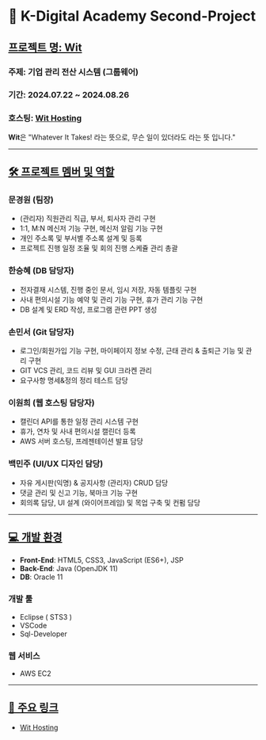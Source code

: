 # 📌 K-Digital Academy Second-Project

## [프로젝트 명: Wit](#프로젝트-명-wit)

### 주제: 기업 관리 전산 시스템 (그룹웨어)  
### 기간: 2024.07.22 ~ 2024.08.26
### 호스팅: [Wit Hosting](http://15.165.69.26/)

**Wit**은 "Whatever It Takes! 라는 뜻으로, 무슨 일이 있더라도 라는 뜻 입니다."

---

## [🛠 프로젝트 멤버 및 역할](#프로젝트-멤버-및-역할)

### 문경원 (팀장)
- (관리자) 직원관리 직급, 부서, 퇴사자 관리 구현
- 1:1, M:N 메신저 기능 구현, 메신저 알림 기능 구현
- 개인 주소록 및 부서별 주소록 설계 및 등록
- 프로젝트 진행 일정 조율 및 회의 진행 스케쥴 관리 총괄

### 한승혜 (DB 담당자)
- 전자결재 시스템, 진행 중인 문서, 임시 저장, 자동 템플릿 구현
- 사내 편의시설 기능 예약 및 관리 기능 구현, 휴가 관리 기능 구현
- DB 설계 및 ERD 작성, 프로그램 관련 PPT 생성

### 손민서 (Git 담당자)
- 로그인/회원가입 기능 구현, 마이페이지 정보 수정, 근태 관리 & 출퇴근 기능 및 관리 구현
- GIT VCS 관리, 코드 리뷰 및 GUI 크라켄 관리 
- 요구사항 명세&정의 정리  테스트 담당 

### 이원희 (웹 호스팅 담당자)
- 캘린더 API를 통한 일정 관리 시스템 구현
- 휴가, 연차 및 사내 편의시설 캘린더 등록
- AWS 서버 호스팅, 프레젠테이션 발표 담당

### 백민주 (UI/UX 디자인 담당)
- 자유 게시판(익명) & 공지사항 (관리자) CRUD 담당
- 댓글 관리 및 신고 기능, 북마크 기능 구현
- 회의록 담당, UI 설계 (와이어프레임) 및 목업 구축 및 컨펌 담당

---

## [💻 개발 환경](#개발-환경)

- **Front-End**: HTML5, CSS3, JavaScript (ES6+), JSP
- **Back-End**: Java (OpenJDK 11)
- **DB**: Oracle 11

### **개발 툴**
- Eclipse ( STS3 )
- VSCode
- Sql-Developer

### **웹 서비스**
- AWS EC2

---

## [🔗 주요 링크](#주요-링크)
- [Wit Hosting](http://15.165.69.26/)
